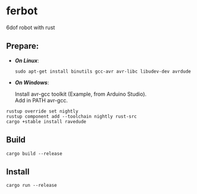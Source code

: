 # ferbot
6dof robot with rust


## Prepare:

* *__On Linux__*:

  ```commandline
  sudo apt-get install binutils gcc-avr avr-libc libudev-dev avrdude
  ```
* *__On Windows__*:

  Install avr-gcc toolkit (Example, from Arduino Studio).  
  Add in PATH avr-gcc.

```commandline
rustup override set nightly
rustup component add --toolchain nightly rust-src
cargo +stable install ravedude
```

## Build

```commandline
cargo build --release
```

## Install
```commandline
cargo run --release
```